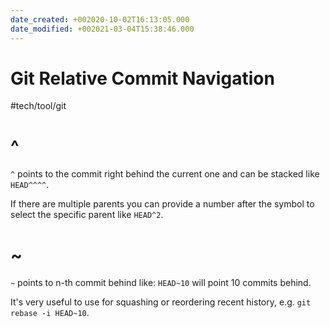 ```yaml
---
date_created: +002020-10-02T16:13:05.000
date_modified: +002021-03-04T15:38:46.000
---
```


# Git Relative Commit Navigation

#tech/tool/git

# ^

`^` points to the commit right behind the current one and can be stacked like `HEAD^^^^`.

If there are multiple parents you can provide a number after the symbol to select the specific parent like `HEAD^2`.

# ~

`~` points to n-th commit behind like: `HEAD~10` will point 10 commits behind.

It's very useful to use for squashing or reordering recent history, e.g. `git rebase -i HEAD~10`.
